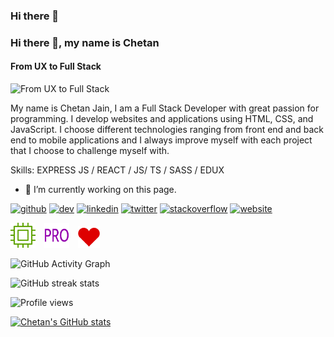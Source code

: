 ### Hi there 👋

<!--
**jainChetan81/jainChetan81** is a ✨ _special_ ✨ repository because its `README.md` (this file) appears on your GitHub profile.

Here are some ideas to get you started:

- 🔭 I’m currently working on ...
- 🌱 I’m currently learning ...
- 👯 I’m looking to collaborate on ...
- 🤔 I’m looking for help with ...
- 💬 Ask me about ...
- 📫 How to reach me: ...
- 😄 Pronouns: ...
- ⚡ Fun fact: ...
-->
### Hi there 👋, my name is Chetan
#### From UX to Full Stack
![From UX to Full Stack](https://ik.imagekit.io/clhowstalgz/banner)

My name is Chetan Jain, I am a Full Stack Developer with great passion for programming. I develop websites and applications using HTML, CSS, and JavaScript. I choose different technologies ranging from front end and back end to mobile applications and I always improve myself with each project that I choose to challenge myself with.

Skills: EXPRESS JS / REACT / JS/ TS / SASS / EDUX

- 🔭 I’m currently working on this page. 


[<img src='https://cdn.jsdelivr.net/npm/simple-icons@3.0.1/icons/github.svg' alt='github' height='40'>](https://github.com/https://github.com/jainChetan81)  [<img src='https://cdn.jsdelivr.net/npm/simple-icons@3.0.1/icons/dev-dot-to.svg' alt='dev' height='40'>](https://dev.to/https://dev.to/jainchetan81)  [<img src='https://cdn.jsdelivr.net/npm/simple-icons@3.0.1/icons/linkedin.svg' alt='linkedin' height='40'>](https://www.linkedin.com/in/https://www.linkedin.com/in/jainchetan81//)  [<img src='https://cdn.jsdelivr.net/npm/simple-icons@3.0.1/icons/twitter.svg' alt='twitter' height='40'>](https://twitter.com/https://twitter.com/jainchetn)  [<img src='https://cdn.jsdelivr.net/npm/simple-icons@3.0.1/icons/stackoverflow.svg' alt='stackoverflow' height='40'>](https://stackoverflow.com/users/https://stackoverflow.com/users/10671677/jainchetan81)  [<img src='https://cdn.jsdelivr.net/npm/simple-icons@3.0.1/icons/icloud.svg' alt='website' height='40'>](https://thechetanjain.in/)  

<a href='https://docs.github.com/en/developers'><img src='https://raw.githubusercontent.com/acervenky/animated-github-badges/master/assets/devbadge.gif' width='40' height='40'></a> <a href='https://github.com/pricing'><img src='https://raw.githubusercontent.com/acervenky/animated-github-badges/master/assets/pro.gif' width='40' height='40'></a> <a href='https://docs.github.com/en/github/supporting-the-open-source-community-with-github-sponsors'><img src='https://raw.githubusercontent.com/acervenky/animated-github-badges/master/assets/sponsorbadge.gif' width='35' height='35'></a> 


![GitHub Activity Graph](https://activity-graph.herokuapp.com/graph?username=https://github.com/jainChetan81)  

![GitHub streak stats](https://github-readme-streak-stats.herokuapp.com/?user=https://github.com/jainChetan81)  

![Profile views](https://gpvc.arturio.dev/https://github.com/jainChetan81)  

[![Chetan's GitHub stats](https://github-readme-stats.vercel.app/api?username=jainChetan81&show_icons=true)](https://github.com/jainChetan81/github-readme-stats)